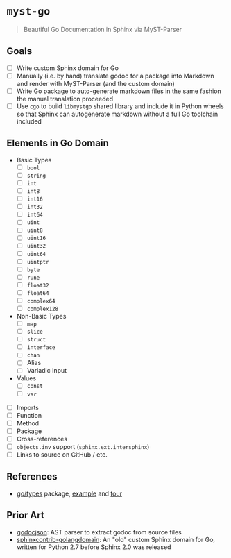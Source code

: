 # `myst-go`

> Beautiful Go Documentation in Sphinx via MyST-Parser

## Goals

- [ ] Write custom Sphinx domain for Go
- [ ] Manually (i.e. by hand) translate godoc for a package into Markdown and
      render with MyST-Parser (and the custom domain)
- [ ] Write Go package to auto-generate markdown files in the same fashion
      the manual translation proceeded
- [ ] Use `cgo` to build `libmystgo` shared library and include it in Python
      wheels so that Sphinx can autogenerate markdown without a full Go
      toolchain included

## Elements in Go Domain

- Basic Types
  - [ ] `bool`
  - [ ] `string`
  - [ ] `int`
  - [ ] `int8`
  - [ ] `int16`
  - [ ] `int32`
  - [ ] `int64`
  - [ ] `uint`
  - [ ] `uint8`
  - [ ] `uint16`
  - [ ] `uint32`
  - [ ] `uint64`
  - [ ] `uintptr`
  - [ ] `byte`
  - [ ] `rune`
  - [ ] `float32`
  - [ ] `float64`
  - [ ] `complex64`
  - [ ] `complex128`
- Non-Basic Types
  - [ ] `map`
  - [ ] `slice`
  - [ ] `struct`
  - [ ] `interface`
  - [ ] `chan`
  - [ ] Alias
  - [ ] Variadic Input
- Values
  - [ ] `const`
  - [ ] `var`
- [ ] Imports
- [ ] Function
- [ ] Method
- [ ] Package
- [ ] Cross-references
- [ ] `objects.inv` support (`sphinx.ext.intersphinx`)
- [ ] Links to source on GitHub / etc.

## References

- [go/types][4] package, [example][3] and [tour][5]

## Prior Art

- [godocjson][1]: AST parser to extract godoc from source files
- [sphinxcontrib-golangdomain][2]: An "old" custom Sphinx domain for Go,
  written for Python 2.7 before Sphinx 2.0 was released

[1]: https://github.com/readthedocs/godocjson
[2]: https://bitbucket.org/ymotongpoo/sphinxcontrib-golangdomain
[3]: https://github.com/golang/example/tree/master/gotypes#types
[4]: https://golang.org/pkg/go/types/
[5]: https://tour.golang.org/basics/11
